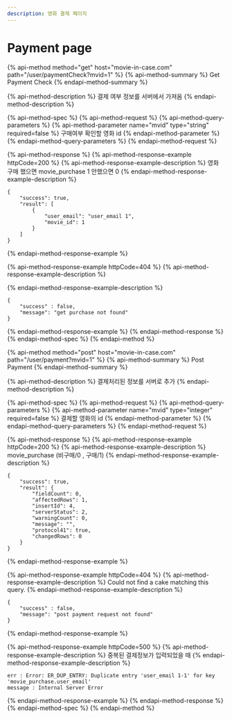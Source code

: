 ```yaml
---
description: 영화 결제 페이지
---
```


# Payment page

{% api-method method="get" host="movie-in-case.com" path="/user/paymentCheck?mvid=1" %}
{% api-method-summary %}
Get Payment Check
{% endapi-method-summary %}

{% api-method-description %}
결제 여부 정보를 서버에서 가져옴
{% endapi-method-description %}

{% api-method-spec %}
{% api-method-request %}
{% api-method-query-parameters %}
{% api-method-parameter name="mvid" type="string" required=false %}
구매여부 확인할 영화 id
{% endapi-method-parameter %}
{% endapi-method-query-parameters %}
{% endapi-method-request %}

{% api-method-response %}
{% api-method-response-example httpCode=200 %}
{% api-method-response-example-description %}
영화 구매 했으면 movie\_purchase 1 안했으면 0
{% endapi-method-response-example-description %}

```
{
    "success": true,
    "result": [
        {
            "user_email": "user_email 1",
            "movie_id": 1
        }
    ]
}
```
{% endapi-method-response-example %}

{% api-method-response-example httpCode=404 %}
{% api-method-response-example-description %}

{% endapi-method-response-example-description %}

```
{   
    "success" : false, 
    "message": "get purchase not found"
}
```
{% endapi-method-response-example %}
{% endapi-method-response %}
{% endapi-method-spec %}
{% endapi-method %}

{% api-method method="post" host="movie-in-case.com" path="/user/payment?mvid=1" %}
{% api-method-summary %}
Post Payment
{% endapi-method-summary %}

{% api-method-description %}
결제처리된 정보를 서버로 추가
{% endapi-method-description %}

{% api-method-spec %}
{% api-method-request %}
{% api-method-query-parameters %}
{% api-method-parameter name="mvid" type="integer" required=false %}
결제할 영화의 id
{% endapi-method-parameter %}
{% endapi-method-query-parameters %}
{% endapi-method-request %}

{% api-method-response %}
{% api-method-response-example httpCode=200 %}
{% api-method-response-example-description %}
movie\_purchase \(비구매/0 , 구매/1\)
{% endapi-method-response-example-description %}

```
{
    "success": true,
    "result": {
        "fieldCount": 0,
        "affectedRows": 1,
        "insertId": 4,
        "serverStatus": 2,
        "warningCount": 0,
        "message": "",
        "protocol41": true,
        "changedRows": 0
    }
}
```
{% endapi-method-response-example %}

{% api-method-response-example httpCode=404 %}
{% api-method-response-example-description %}
Could not find a cake matching this query.
{% endapi-method-response-example-description %}

```
{    
    "success" : false,
    "message": "post payment request not found"
}
```
{% endapi-method-response-example %}

{% api-method-response-example httpCode=500 %}
{% api-method-response-example-description %}
중복된 결제정보가 입력되었을 때
{% endapi-method-response-example-description %}

```
err : Error: ER_DUP_ENTRY: Duplicate entry 'user_email 1-1' for key 'movie_purchase.user_email'
message : Internal Server Error
```
{% endapi-method-response-example %}
{% endapi-method-response %}
{% endapi-method-spec %}
{% endapi-method %}

